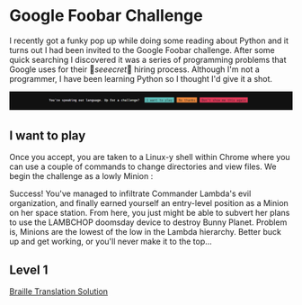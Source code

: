 # Google Foobar Challenge

I recently got a funky pop up while doing some reading about Python and it turns out I had been invited to the Google Foobar challenge. After some quick searching I discovered it was a series of programming problems that Google uses for their 🤫*seeecret*🤫 hiring process. Although I'm not a programmer, I have been learning Python so I thought I'd give it a shot.

![foobar popup](images/foobar_popup.png)

## I want to play
Once you accept, you are taken to a Linux-y shell within Chrome where you can use a couple of commands to change directories and view files. We begin the challenge as a lowly Minion :

Success! You've managed to infiltrate Commander Lambda's evil organization, and finally earned yourself an entry-level position as a Minion on her space station. From here, you just might be able to subvert her plans to use the LAMBCHOP doomsday device to destroy Bunny Planet. Problem is, Minions are the lowest of the low in the Lambda hierarchy. Better buck up and get working, or you'll never make it to the top...

## Level 1

[Braille Translation Solution](Code/braille.py)
